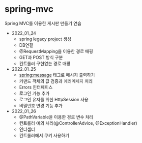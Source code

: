 # spring-mvc

Spring MVC를 이용한 게시판 만들기 연습
* 2022_01_24
   * spring legacy project 생성
   * DB연결
   * @RequestMapping을 이용한 경로 매핑
   * GET과 POST 방식 구분
   * 컨트롤러 구현없는 경로 매핑
* 2022_01_25
   * <spring:message> 태그로 메시지 출력하기 
   * 커맨드 객체의 값 검증과 에러메세지 처리
   * Errors 인터페이스 
   * 로그인 기능 추가 
   * 로그인 유지를 위한 HttpSession 사용
   * 비밀번호 변경 기능 추가
* 2022_01_26
   * @PathVariable을 이용한 경로 변수 처리
   * 컨트롤러 예외 처리(@ControllerAdvice, @ExceptionHandler)
   * 인터셉터
   * 컨트롤러에서 쿠키 사용하기
